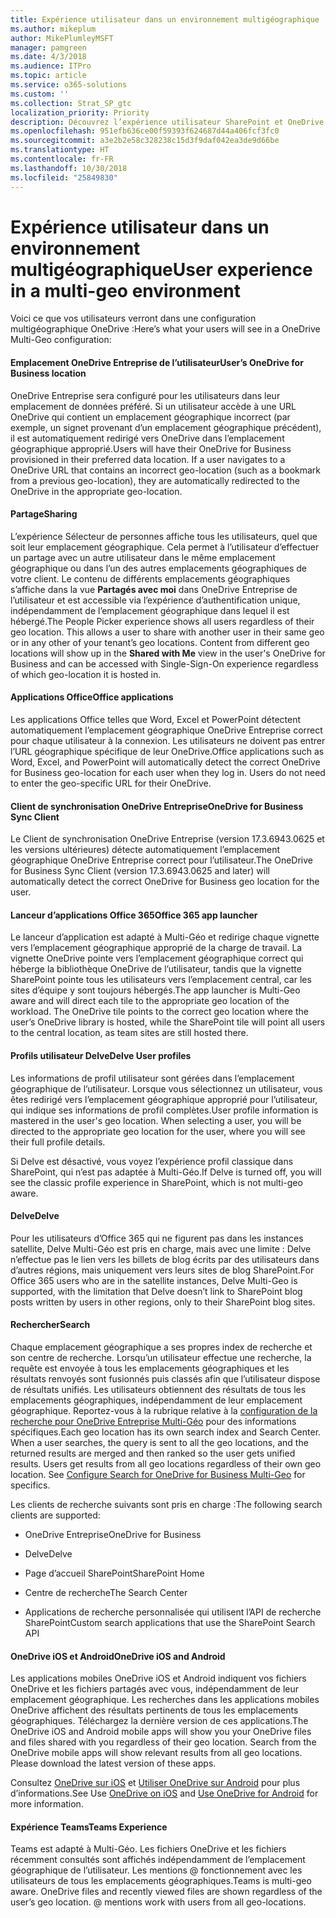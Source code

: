 ```yaml
---
title: Expérience utilisateur dans un environnement multigéographique
ms.author: mikeplum
author: MikePlumleyMSFT
manager: pamgreen
ms.date: 4/3/2018
ms.audience: ITPro
ms.topic: article
ms.service: o365-solutions
ms.custom: ''
ms.collection: Strat_SP_gtc
localization_priority: Priority
description: Découvrez l’expérience utilisateur SharePoint et OneDrive dans un environnement multigéographique.
ms.openlocfilehash: 951efb636ce00f59393f624687d44a406fcf3fc0
ms.sourcegitcommit: a3e2b2e58c328238c15d3f9daf042ea3de9d66be
ms.translationtype: HT
ms.contentlocale: fr-FR
ms.lasthandoff: 10/30/2018
ms.locfileid: "25849830"
---
```

# <a name="user-experience-in-a-multi-geo-environment"></a><span data-ttu-id="56e8a-103">Expérience utilisateur dans un environnement multigéographique</span><span class="sxs-lookup"><span data-stu-id="56e8a-103">User experience in a multi-geo environment</span></span>

<span data-ttu-id="56e8a-104">Voici ce que vos utilisateurs verront dans une configuration multigéographique OneDrive :</span><span class="sxs-lookup"><span data-stu-id="56e8a-104">Here’s what your users will see in a OneDrive Multi-Geo configuration:</span></span>

#### <a name="users-onedrive-for-business-location"></a><span data-ttu-id="56e8a-105">Emplacement OneDrive Entreprise de l’utilisateur</span><span class="sxs-lookup"><span data-stu-id="56e8a-105">User’s OneDrive for Business location</span></span>

<span data-ttu-id="56e8a-p101">OneDrive Entreprise sera configuré pour les utilisateurs dans leur emplacement de données préféré. Si un utilisateur accède à une URL OneDrive qui contient un emplacement géographique incorrect (par exemple, un signet provenant d’un emplacement géographique précédent), il est automatiquement redirigé vers OneDrive dans l’emplacement géographique approprié.</span><span class="sxs-lookup"><span data-stu-id="56e8a-p101">Users will have their OneDrive for Business provisioned in their preferred data location. If a user navigates to a OneDrive URL that contains an incorrect geo-location (such as a bookmark from a previous geo-location), they are automatically redirected to the OneDrive in the appropriate geo-location.</span></span>

#### <a name="sharing"></a><span data-ttu-id="56e8a-108">Partage</span><span class="sxs-lookup"><span data-stu-id="56e8a-108">Sharing</span></span>

<span data-ttu-id="56e8a-p102">L’expérience Sélecteur de personnes affiche tous les utilisateurs, quel que soit leur emplacement géographique. Cela permet à l’utilisateur d’effectuer un partage avec un autre utilisateur dans le même emplacement géographique ou dans l’un des autres emplacements géographiques de votre client. Le contenu de différents emplacements géographiques s’affiche dans la vue **Partagés avec moi** dans OneDrive Entreprise de l’utilisateur et est accessible via l’expérience d’authentification unique, indépendamment de l’emplacement géographique dans lequel il est hébergé.</span><span class="sxs-lookup"><span data-stu-id="56e8a-p102">The People Picker experience shows all users regardless of their geo location. This allows a user to share with another user in their same geo or in any other of your tenant’s geo locations. Content from different geo locations will show up in the **Shared with Me** view in the user's OneDrive for Business and can be accessed with Single-Sign-On experience regardless of which geo-location it is hosted in.</span></span>

#### <a name="office-applications"></a><span data-ttu-id="56e8a-112">Applications Office</span><span class="sxs-lookup"><span data-stu-id="56e8a-112">Office applications</span></span>

<span data-ttu-id="56e8a-p103">Les applications Office telles que Word, Excel et PowerPoint détectent automatiquement l’emplacement géographique OneDrive Entreprise correct pour chaque utilisateur à la connexion. Les utilisateurs ne doivent pas entrer l’URL géographique spécifique de leur OneDrive.</span><span class="sxs-lookup"><span data-stu-id="56e8a-p103">Office applications such as Word, Excel, and PowerPoint will automatically detect the correct OneDrive for Business geo-location for each user when they log in. Users do not need to enter the geo-specific URL for their OneDrive.</span></span>

#### <a name="onedrive-for-business-sync-client"></a><span data-ttu-id="56e8a-115">Client de synchronisation OneDrive Entreprise</span><span class="sxs-lookup"><span data-stu-id="56e8a-115">OneDrive for Business Sync Client</span></span>

<span data-ttu-id="56e8a-116">Le Client de synchronisation OneDrive Entreprise (version 17.3.6943.0625 et les versions ultérieures) détecte automatiquement l’emplacement géographique OneDrive Entreprise correct pour l’utilisateur.</span><span class="sxs-lookup"><span data-stu-id="56e8a-116">The OneDrive for Business Sync Client (version 17.3.6943.0625 and later) will automatically detect the correct OneDrive for Business geo location for the user.</span></span>

#### <a name="office-365-app-launcher"></a><span data-ttu-id="56e8a-117">Lanceur d’applications Office 365</span><span class="sxs-lookup"><span data-stu-id="56e8a-117">Office 365 app launcher</span></span>

<span data-ttu-id="56e8a-p104">Le lanceur d’application est adapté à Multi-Géo et redirige chaque vignette vers l’emplacement géographique approprié de la charge de travail. La vignette OneDrive pointe vers l’emplacement géographique correct qui héberge la bibliothèque OneDrive de l’utilisateur, tandis que la vignette SharePoint pointe tous les utilisateurs vers l’emplacement central, car les sites d’équipe y sont toujours hébergés.</span><span class="sxs-lookup"><span data-stu-id="56e8a-p104">The app launcher is Multi-Geo aware and will direct each tile to the appropriate geo location of the workload. The OneDrive tile points to the correct geo location where the user’s OneDrive library is hosted, while the SharePoint tile will point all users to the central location, as team sites are still hosted there.</span></span>

#### <a name="delve-user-profiles"></a><span data-ttu-id="56e8a-120">Profils utilisateur Delve</span><span class="sxs-lookup"><span data-stu-id="56e8a-120">Delve User profiles</span></span>

<span data-ttu-id="56e8a-p105">Les informations de profil utilisateur sont gérées dans l’emplacement géographique de l’utilisateur. Lorsque vous sélectionnez un utilisateur, vous êtes redirigé vers l’emplacement géographique approprié pour l’utilisateur, qui indique ses informations de profil complètes.</span><span class="sxs-lookup"><span data-stu-id="56e8a-p105">User profile information is mastered in the user's geo location. When selecting a user, you will be directed to the appropriate geo location for the user, where you will see their full profile details.</span></span>

<span data-ttu-id="56e8a-123">Si Delve est désactivé, vous voyez l’expérience profil classique dans SharePoint, qui n’est pas adaptée à Multi-Géo.</span><span class="sxs-lookup"><span data-stu-id="56e8a-123">If Delve is turned off, you will see the classic profile experience in SharePoint, which is not multi-geo aware.</span></span>

#### <a name="delve"></a><span data-ttu-id="56e8a-124">Delve</span><span class="sxs-lookup"><span data-stu-id="56e8a-124">Delve</span></span>

<span data-ttu-id="56e8a-125">Pour les utilisateurs d’Office 365 qui ne figurent pas dans les instances satellite, Delve Multi-Géo est pris en charge, mais avec une limite : Delve n’effectue pas le lien vers les billets de blog écrits par des utilisateurs dans d’autres régions, mais uniquement vers leurs sites de blog SharePoint.</span><span class="sxs-lookup"><span data-stu-id="56e8a-125">For Office 365 users who are in the satellite instances, Delve Multi-Geo is supported, with the limitation that Delve doesn’t link to SharePoint blog posts written by users in other regions, only to their SharePoint blog sites.</span></span>

#### <a name="search"></a><span data-ttu-id="56e8a-126">Rechercher</span><span class="sxs-lookup"><span data-stu-id="56e8a-126">Search</span></span>

<span data-ttu-id="56e8a-p106">Chaque emplacement géographique a ses propres index de recherche et son centre de recherche. Lorsqu’un utilisateur effectue une recherche, la requête est envoyée à tous les emplacements géographiques et les résultats renvoyés sont fusionnés puis classés afin que l’utilisateur dispose de résultats unifiés. Les utilisateurs obtiennent des résultats de tous les emplacements géographiques, indépendamment de leur emplacement géographique. Reportez-vous à la rubrique relative à la [configuration de la recherche pour OneDrive Entreprise Multi-Géo](configure-search-for-multi-geo.md) pour des informations spécifiques.</span><span class="sxs-lookup"><span data-stu-id="56e8a-p106">Each geo location has its own search index and Search Center. When a user searches, the query is sent to all the geo locations, and the returned results are merged and then ranked so the user gets unified results. Users get results from all geo locations regardless of their own geo location. See [Configure Search for OneDrive for Business Multi-Geo](configure-search-for-multi-geo.md) for specifics.</span></span>

<span data-ttu-id="56e8a-131">Les clients de recherche suivants sont pris en charge :</span><span class="sxs-lookup"><span data-stu-id="56e8a-131">The following search clients are supported:</span></span>

-   <span data-ttu-id="56e8a-132">OneDrive Entreprise</span><span class="sxs-lookup"><span data-stu-id="56e8a-132">OneDrive for Business</span></span>

-   <span data-ttu-id="56e8a-133">Delve</span><span class="sxs-lookup"><span data-stu-id="56e8a-133">Delve</span></span>

-   <span data-ttu-id="56e8a-134">Page d’accueil SharePoint</span><span class="sxs-lookup"><span data-stu-id="56e8a-134">SharePoint Home</span></span>

-   <span data-ttu-id="56e8a-135">Centre de recherche</span><span class="sxs-lookup"><span data-stu-id="56e8a-135">The Search Center</span></span>

-   <span data-ttu-id="56e8a-136">Applications de recherche personnalisée qui utilisent l’API de recherche SharePoint</span><span class="sxs-lookup"><span data-stu-id="56e8a-136">Custom search applications that use the SharePoint Search API</span></span>

#### <a name="onedrive-ios-and-android"></a><span data-ttu-id="56e8a-137">OneDrive iOS et Android</span><span class="sxs-lookup"><span data-stu-id="56e8a-137">OneDrive iOS and Android</span></span> 

<span data-ttu-id="56e8a-p107">Les applications mobiles OneDrive iOS et Android indiquent vos fichiers OneDrive et les fichiers partagés avec vous, indépendamment de leur emplacement géographique. Les recherches dans les applications mobiles OneDrive affichent des résultats pertinents de tous les emplacements géographiques. Téléchargez la dernière version de ces applications.</span><span class="sxs-lookup"><span data-stu-id="56e8a-p107">The OneDrive iOS and Android mobile apps will show you your OneDrive files and files shared with you regardless of their geo location. Search from the OneDrive mobile apps will show relevant results from all geo locations. Please download the latest version of these apps.</span></span>

<span data-ttu-id="56e8a-141">Consultez [OneDrive sur iOS](https://support.office.com/article/08d5c5b2-ccc6-40eb-a244-fe3597a3c247) et [Utiliser OneDrive sur Android](https://support.office.com/article/eee1d31c-792d-41d4-8132-f9621b39eb36) pour plus d’informations.</span><span class="sxs-lookup"><span data-stu-id="56e8a-141">See Use [OneDrive on iOS](https://support.office.com/article/08d5c5b2-ccc6-40eb-a244-fe3597a3c247) and [Use OneDrive for Android](https://support.office.com/article/eee1d31c-792d-41d4-8132-f9621b39eb36) for more information.</span></span>

#### <a name="teams-experience"></a><span data-ttu-id="56e8a-142">Expérience Teams</span><span class="sxs-lookup"><span data-stu-id="56e8a-142">Teams Experience</span></span>

<span data-ttu-id="56e8a-p108">Teams est adapté à Multi-Géo. Les fichiers OneDrive et les fichiers récemment consultés sont affichés indépendamment de l’emplacement géographique de l’utilisateur. Les mentions @ fonctionnement avec les utilisateurs de tous les emplacements géographiques.</span><span class="sxs-lookup"><span data-stu-id="56e8a-p108">Teams is multi-geo aware. OneDrive files and recently viewed files are shown regardless of the user’s geo location. @ mentions work with users from all geo-locations.</span></span>
